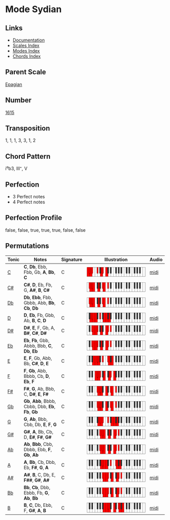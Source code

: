 # Mode Sydian

## Links

- [Documentation](README.md)
- [Scales Index](Scales.md)
- [Modes Index](Modes.md)
- [Chords Index](Chords.md)

## Parent Scale

[Epagian](ScaleEpagian.md)

## Number

[1615](https://ianring.com/musictheory/scales/1615)

## Transposition

1, 1, 1, 3, 3, 1, 2

## Chord Pattern

i⁰b3, III⁺, V

## Perfection

- 3 Perfect notes
- 4 Perfect notes

## Perfection Profile

false, false, true, true, true, false, false

## Permutations

| Tonic | Notes | Signature | Illustration | Audio |
|-------|-------|-----------|--------------|-------|
| [C](ModeCNaturalSydian.md) | **C**, **Db**, Ebb, Fbb, Gb, **A**, **Bb**, **C** | C | ![CNaturalSydian](ModeCNaturalSydian.png) | [midi](https://github.com/edipermadi/music/blob/main/docs/ModeCNaturalSydian.mid?raw=true) |
| [C#](ModeCSharpSydian.md) | **C#**, **D**, Eb, Fb, G, **A#**, **B**, **C#** | C | ![CSharpSydian](ModeCSharpSydian.png) | [midi](https://github.com/edipermadi/music/blob/main/docs/ModeCSharpSydian.mid?raw=true) |
| [Db](ModeDFlatSydian.md) | **Db**, **Ebb**, Fbb, Gbbb, Abb, **Bb**, **Cb**, **Db** | C | ![DFlatSydian](ModeDFlatSydian.png) | [midi](https://github.com/edipermadi/music/blob/main/docs/ModeDFlatSydian.mid?raw=true) |
| [D](ModeDNaturalSydian.md) | **D**, **Eb**, Fb, Gbb, Ab, **B**, **C**, **D** | C | ![DNaturalSydian](ModeDNaturalSydian.png) | [midi](https://github.com/edipermadi/music/blob/main/docs/ModeDNaturalSydian.mid?raw=true) |
| [D#](ModeDSharpSydian.md) | **D#**, **E**, F, Gb, A, **B#**, **C#**, **D#** | C | ![DSharpSydian](ModeDSharpSydian.png) | [midi](https://github.com/edipermadi/music/blob/main/docs/ModeDSharpSydian.mid?raw=true) |
| [Eb](ModeEFlatSydian.md) | **Eb**, **Fb**, Gbb, Abbb, Bbb, **C**, **Db**, **Eb** | C | ![EFlatSydian](ModeEFlatSydian.png) | [midi](https://github.com/edipermadi/music/blob/main/docs/ModeEFlatSydian.mid?raw=true) |
| [E](ModeENaturalSydian.md) | **E**, **F**, Gb, Abb, Bb, **C#**, **D**, **E** | C | ![ENaturalSydian](ModeENaturalSydian.png) | [midi](https://github.com/edipermadi/music/blob/main/docs/ModeENaturalSydian.mid?raw=true) |
| [F](ModeFNaturalSydian.md) | **F**, **Gb**, Abb, Bbbb, Cb, **D**, **Eb**, **F** | C | ![FNaturalSydian](ModeFNaturalSydian.png) | [midi](https://github.com/edipermadi/music/blob/main/docs/ModeFNaturalSydian.mid?raw=true) |
| [F#](ModeFSharpSydian.md) | **F#**, **G**, Ab, Bbb, C, **D#**, **E**, **F#** | C | ![FSharpSydian](ModeFSharpSydian.png) | [midi](https://github.com/edipermadi/music/blob/main/docs/ModeFSharpSydian.mid?raw=true) |
| [Gb](ModeGFlatSydian.md) | **Gb**, **Abb**, Bbbb, Cbbb, Dbb, **Eb**, **Fb**, **Gb** | C | ![GFlatSydian](ModeGFlatSydian.png) | [midi](https://github.com/edipermadi/music/blob/main/docs/ModeGFlatSydian.mid?raw=true) |
| [G](ModeGNaturalSydian.md) | **G**, **Ab**, Bbb, Cbb, Db, **E**, **F**, **G** | C | ![GNaturalSydian](ModeGNaturalSydian.png) | [midi](https://github.com/edipermadi/music/blob/main/docs/ModeGNaturalSydian.mid?raw=true) |
| [G#](ModeGSharpSydian.md) | **G#**, **A**, Bb, Cb, D, **E#**, **F#**, **G#** | C | ![GSharpSydian](ModeGSharpSydian.png) | [midi](https://github.com/edipermadi/music/blob/main/docs/ModeGSharpSydian.mid?raw=true) |
| [Ab](ModeAFlatSydian.md) | **Ab**, **Bbb**, Cbb, Dbbb, Ebb, **F**, **Gb**, **Ab** | C | ![AFlatSydian](ModeAFlatSydian.png) | [midi](https://github.com/edipermadi/music/blob/main/docs/ModeAFlatSydian.mid?raw=true) |
| [A](ModeANaturalSydian.md) | **A**, **Bb**, Cb, Dbb, Eb, **F#**, **G**, **A** | C | ![ANaturalSydian](ModeANaturalSydian.png) | [midi](https://github.com/edipermadi/music/blob/main/docs/ModeANaturalSydian.mid?raw=true) |
| [A#](ModeASharpSydian.md) | **A#**, **B**, C, Db, E, **F##**, **G#**, **A#** | C | ![ASharpSydian](ModeASharpSydian.png) | [midi](https://github.com/edipermadi/music/blob/main/docs/ModeASharpSydian.mid?raw=true) |
| [Bb](ModeBFlatSydian.md) | **Bb**, **Cb**, Dbb, Ebbb, Fb, **G**, **Ab**, **Bb** | C | ![BFlatSydian](ModeBFlatSydian.png) | [midi](https://github.com/edipermadi/music/blob/main/docs/ModeBFlatSydian.mid?raw=true) |
| [B](ModeBNaturalSydian.md) | **B**, **C**, Db, Ebb, F, **G#**, **A**, **B** | C | ![BNaturalSydian](ModeBNaturalSydian.png) | [midi](https://github.com/edipermadi/music/blob/main/docs/ModeBNaturalSydian.mid?raw=true) |
